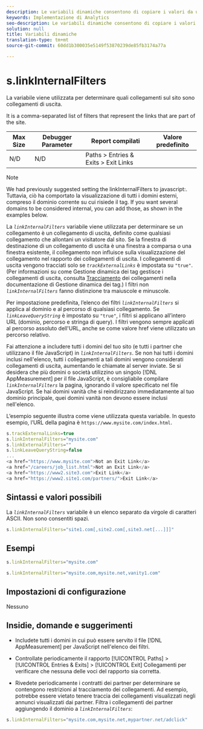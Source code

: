 ```yaml
---
description: Le variabili dinamiche consentono di copiare i valori da una variabile all’altra senza digitare più volte i valori completi nelle richieste di immagini sul sito.
keywords: Implementazione di Analytics
seo-description: Le variabili dinamiche consentono di copiare i valori da una variabile all’altra senza digitare più volte i valori completi nelle richieste di immagini sul sito.
solution: null
title: Variabili dinamiche
translation-type: tm+mt
source-git-commit: 60dd1b300035e5149f53870239de85fb3174a77a

---
```




# s.linkInternalFilters

La variabile viene utilizzata per determinare quali collegamenti sul sito sono collegamenti di uscita.

It is a comma-separated list of filters that represent the links that are part of the site.

| Max Size | Debugger Parameter | Report compilati | Valore predefinito |
|---|---|---|---|
| N/D | N/D | Paths &gt; Entries &amp; Exits &gt; Exit Links |  |

>[!NOTE]
>
>We had previously suggested setting the linkInternalFilters to javascript:. Tuttavia, ciò ha comportato la visualizzazione di tutti i domini esterni, compreso il dominio corrente su cui risiede il tag. If you want several domains to be considered internal, you can add those, as shown in the examples below.

La *`linkInternalFilters`* variabile viene utilizzata per determinare se un collegamento è un collegamento di uscita, definito come qualsiasi collegamento che allontani un visitatore dal sito. Se la finestra di destinazione di un collegamento di uscita è una finestra a comparsa o una finestra esistente, il collegamento non influisce sulla visualizzazione del collegamento nel rapporto dei collegamenti di uscita. I collegamenti di uscita vengono tracciati solo se *`trackExternalLinks`* è impostata su `"true"`. (Per informazioni su come Gestione dinamica dei tag gestisce i collegamenti di uscita, consulta [Tracciamento](https://marketing.adobe.com/resources/help/en_US/dtm/link_tracking.html) dei collegamenti nella documentazione di Gestione dinamica dei tag.) I filtri non *`linkInternalFilters`* fanno distinzione tra maiuscole e minuscole.

Per impostazione predefinita, l’elenco dei filtri *`linkInternalFilters`* si applica al dominio e al percorso di qualsiasi collegamento. Se *`linkLeaveQueryString`* è impostato su `"true"`, i filtri si applicano all’intero URL (dominio, percorso e stringa di query). I filtri vengono sempre applicati al percorso assoluto dell'URL, anche se come valore href viene utilizzato un percorso relativo.

Fai attenzione a includere tutti i domini del tuo sito (e tutti i partner che utilizzano il file JavaScript) in *`linkInternalFilters`*. Se non hai tutti i domini inclusi nell'elenco, tutti i collegamenti a tali domini vengono considerati collegamenti di uscita, aumentando le chiamate al server inviate. Se si desidera che più domini o società utilizzino un singolo [!DNL AppMeasurement] per il file JavaScript, è consigliabile compilare *`linkInternalFilters`* la pagina, ignorando il valore specificato nel file JavaScript. Se hai domini vanità che si reindirizzano immediatamente al tuo dominio principale, quei domini vanità non devono essere inclusi nell'elenco.

L’esempio seguente illustra come viene utilizzata questa variabile. In questo esempio, l’URL della pagina è `https://www.mysite.com/index.html`.

```js
s.trackExternalLinks=true 
s.linkInternalFilters="mysite.com" 
s.linkExternalFilters="" 
s.linkLeaveQueryString=false 
... 
<a href="https://www.mysite.com">Not an Exit Link</a> 
<a href="/careers/job_list.html">Not an Exit Link</a> 
<a href="https://www2.site3.com">Exit Link</a> 
<a href="https://www2.site1.com/partners/">Exit Link</a> 
```

## Sintassi e valori possibili

La *`linkInternalFilters`* variabile è un elenco separato da virgole di caratteri ASCII. Non sono consentiti spazi.

```js
s.linkInternalFilters="site1.com[,site2.com[,site3.net[...]]]"
```

## Esempi

```js
s.linkInternalFilters="mysite.com"
```

```js
s.linkInternalFilters="mysite.com,mysite.net,vanity1.com"
```

## Impostazioni di configurazione

Nessuno

## Insidie, domande e suggerimenti

* Includete tutti i domini in cui può essere servito il file [!DNL AppMeasurement] per JavaScript nell'elenco dei filtri.
* Controllate periodicamente il rapporto [!UICONTROL Paths] &gt; [!UICONTROL Entries & Exits] &gt; [!UICONTROL Exit] Collegamenti per verificare che nessuna delle voci del rapporto sia corretta.

* Rivedete periodicamente i contratti dei partner per determinare se contengono restrizioni al tracciamento dei collegamenti. Ad esempio, potrebbe essere vietato tenere traccia dei collegamenti visualizzati negli annunci visualizzati dai partner. Filtra i collegamenti dei partner aggiungendo il dominio a *`linkInternalFilters`*:

```js
s.linkInternalFilters="mysite.com,mysite.net,mypartner.net/adclick"
```
